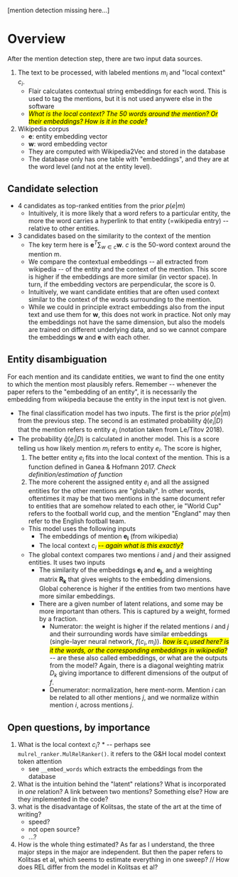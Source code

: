 
[mention detection missing here...]


# Overview
After the mention detection step, there are two input data sources.
1. The text to be processed, with labeled mentions $m_i$ and "local context" $c_i$.
    - Flair calculates contextual string embeddings for each word. This is used to tag the mentions, but it is not used anywere else in the software
    - <mark>*What is the local context? The 50 words around the mention? Or their embeddings? How is it in the code?*</mark>
2. Wikipedia corpus
    - $\mathbf{e}$: entity embedding vector
    - $\mathbf{w}$: word embedding vector
    - They are computed with Wikipedia2Vec and stored in the database 
    - The database only has one table with "embeddings", and they are at the word level (and not at the entity level). 


## Candidate selection
- 4 candidates as top-ranked entities from the prior $p(e|m)$
    - Intuitively, it is more likely that a word refers to a particular entity, the more the word carries a hyperlink to that entity (=wikipedia entry) -- relative to other entities. 
- 3 candidates based on the similarity to the context of the mention
    - The key term here is $\mathbf{e}^T \sum_{w \in c}\mathbf{w}$. $c$ is the 50-word context around the mention m. 
    - We compare the contextual embeddings -- all extracted from wikipedia -- of the entity and the context of the mention. This score is higher if the embeddings are more similar (in vector space). In turn, if the embedding vectors are perpendicular, the score is 0.
    - Intuitively, we want candidate entities that are often used context similar to the context of the words surrounding to the mention.
    - While we could in principle extract embeddings also from the input text and use them for $\mathbf{w}$, this does not work in practice. Not only may the embeddings not have the same dimension, but also the models are trained on different underlying data, and so we cannot compare the embeddings $\mathbf{w}$ and $\mathbf{e}$ with each other.



## Entity disambiguation

For each mention and its candidate entities, we want to find the one entity to which the mention most plausibly refers. 
Remember -- whenever the paper refers to the "embedding of an entity", it is necessarily the embedding from wikipedia because the entity in the input text is not given. 

- The final classification model has two inputs. The first is the prior $p(e|m)$ from the previous step. The second is an estimated probability $\hat{q}(e_i | D)$ that the mention refers to entity $e_i$ (notation taken from Le/Titov 2018).
- The probability $\hat{q}(e_i | D)$  is calculated in another model. This is a score telling us how likely mention $m_i$ refers to entity $e_i$. The score is higher,
    1. The better entity $e_i$ fits into the local context of the mention. This is a function defined in Ganea & Hofmann 2017. *Check definition/estimation of function*
    2. The more coherent the assigned entity $e_i$ and all the assigned entities for the other mentions are "globally". In other words, oftentimes it may be that two mentions in the same document refer to entities that are somehow related to each other, ie "World Cup" refers to the football world cup, and the mention "England" may then refer to the English football team. 
    - This model uses the following inputs
        - The embeddings of mention $\mathbf{e_i}$ (from wikipedia)
        - The local context $c_i$ <mark>*-- again what is this exactly?*</mark> 
    - The global context compares two mentions $i$ and $j$ and their assigned entities. It uses two inputs
        - The similarity of the embeddings $\mathbf{e_i}$ and $\mathbf{e_j}$, and a weighting matrix $\mathbf{R_k}$ that gives weights to the embedding dimensions. Global coherence is higher if the entities from two mentions have more similar embeddings.
        - There are a given number of latent relations, and some may be more important than others. This is captured by a weight, formed by a fraction.
            - Numerator: the weight is higher if the related mentions $i$ and $j$ and their surrounding words have similar embeddings (single-layer neural network, $f(c_i, m_i)$).  <mark>*how is $c_i$ used here? is it the words, or the corresponding embeddings in wikipedia?*</mark> -- are these also called embeddings, or what are the outputs from the model?
            Again, there is a diagonal weighting matrix $D_k$ giving importance to different dimensions of the output of $f$. 
            - Denumerator: normalization, here ment-norm. Mention $i$ can be related to all other mentions $j$, and we normalize within mention $i$, across mentions $j$.


## Open questions, by importance
1. What is the local context $c_i$? * -- perhaps see `mulrel_ranker.MulRelRanker()`. it refers to the G&H local model context token attention
    - see `__embed_words` which extracts the embeddings from the database
2. What is the intuition behind the "latent" relations? What is incorporated in *one* relation? A link between two mentions? Something else? How are they implemented in the code?
3. what is the disadvantage of Kolitsas, the state of the art at the time of writing? 
    - speed?
    - not open source?
    - ...?
4. How is the whole thing estimated? As far as I understand, the three major steps in the major are independent. But then the paper refers to Kolitsas et al, which seems to estimate everything in one sweep? // How does REL differ from the model in Kolitsas et al?



